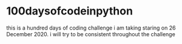 # 100daysofcodeinpython
this is a hundred days of coding challenge i am taking staring on 26 December 2020. i will try to be consistent throughout the challenge 
